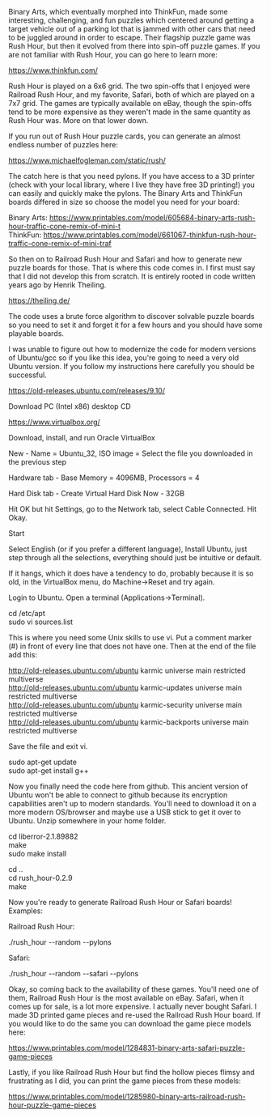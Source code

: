 Binary Arts, which eventually morphed into ThinkFun, made some interesting, challenging, and fun puzzles which centered around getting a target vehicle out of a parking lot that is jammed with other cars that need to be juggled around in order to escape.  Their flagship puzzle game was Rush Hour, but then it evolved from there into spin-off puzzle games.  If you are not familiar with Rush Hour, you can go here to learn more:

https://www.thinkfun.com/

Rush Hour is played on a 6x6 grid.  The two spin-offs that I enjoyed were Railroad Rush Hour, and my favorite, Safari, both of which are played on a 7x7 grid.  The games are typically available on eBay, though the spin-offs tend to be more expensive as they weren't made in the same quantity as Rush Hour was.  More on that lower down.

If you run out of Rush Hour puzzle cards, you can generate an almost endless number of puzzles here:

https://www.michaelfogleman.com/static/rush/

The catch here is that you need pylons.  If you have access to a 3D printer (check with your local library, where I live they have free 3D printing!) you can easily and quickly make the pylons.  The Binary Arts and ThinkFun boards differed in size so choose the model you need for your board:

Binary Arts:  https://www.printables.com/model/605684-binary-arts-rush-hour-traffic-cone-remix-of-mini-t<br>
ThinkFun: https://www.printables.com/model/661067-thinkfun-rush-hour-traffic-cone-remix-of-mini-traf

So then on to Railroad Rush Hour and Safari and how to generate new puzzle boards for those.  That is where this code comes in.  I first must say that I did not develop this from scratch.  It is entirely rooted in code written years ago by Henrik Theiling.

https://theiling.de/

The code uses a brute force algorithm to discover solvable puzzle boards so you need to set it and forget it for a few hours and you should have some playable boards.

I was unable to figure out how to modernize the code for modern versions of Ubuntu/gcc so if you like this idea, you're going to need a very old Ubuntu version.  If you follow my instructions here carefully you should be successful.

https://old-releases.ubuntu.com/releases/9.10/

Download PC (Intel x86) desktop CD

https://www.virtualbox.org/

Download, install, and run Oracle VirtualBox

New - Name = Ubuntu_32, ISO image = Select the file you downloaded in the previous step

Hardware tab - Base Memory = 4096MB, Processors = 4

Hard Disk tab - Create Virtual Hard Disk Now - 32GB

Hit OK but hit Settings, go to the Network tab, select Cable Connected.  Hit Okay.

Start

Select English (or if you prefer a different language), Install Ubuntu, just step through all the selections, everything should just be intuitive or default.

If it hangs, which it does have a tendency to do, probably because it is so old, in the VirtualBox menu, do Machine->Reset and try again.

Login to Ubuntu.  Open a terminal (Applications->Terminal).

cd /etc/apt<br>
sudo vi sources.list

This is where you need some Unix skills to use vi.  Put a comment marker (#) in front of every line that does not have one.  Then at the end of the file add this:

http://old-releases.ubuntu.com/ubuntu karmic universe main restricted multiverse<br>
http://old-releases.ubuntu.com/ubuntu karmic-updates universe main restricted multiverse<br>
http://old-releases.ubuntu.com/ubuntu karmic-security universe main restricted multiverse<br>
http://old-releases.ubuntu.com/ubuntu karmic-backports universe main restricted multiverse<br>

Save the file and exit vi.

sudo apt-get update<br>
sudo apt-get install g++

Now you finally need the code here from github.  This ancient version of Ubuntu won't be able to connect to github because its encryption capabilities aren't up to modern standards.  You'll need to download it on a more modern OS/browser and maybe use a USB stick to get it over to Ubuntu.  Unzip somewhere in your home folder.

cd liberror-2.1.89882<br>
make<br>
sudo make install

cd ..<br>
cd rush_hour-0.2.9<br>
make

Now you're ready to generate Railroad Rush Hour or Safari boards!  Examples:

Railroad Rush Hour:

./rush_hour --random --pylons

Safari:

./rush_hour --random --safari --pylons

Okay, so coming back to the availability of these games.  You'll need one of them, Railroad Rush Hour is the most available on eBay.  Safari, when it comes up for sale, is a lot more expensive.  I actually never bought Safari.  I made 3D printed game pieces and re-used the Railroad Rush Hour board.  If you would like to do the same you can download the game piece models here:

https://www.printables.com/model/1284831-binary-arts-safari-puzzle-game-pieces

Lastly, if you like Railroad Rush Hour but find the hollow pieces flimsy and frustrating as I did, you can print the game pieces from these models:

https://www.printables.com/model/1285980-binary-arts-railroad-rush-hour-puzzle-game-pieces

